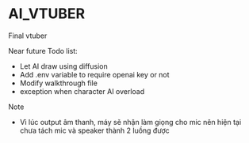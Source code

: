 # AI_VTUBER

Final vtuber 

Near future Todo list:
+ Let AI draw using diffusion
+ Add .env variable to require openai key or not
+ Modify walkthrough file
+ exception when character AI overload

 Note
+ Vì lúc output âm thanh, máy sẽ nhận làm giọng cho mic nên hiện tại chưa tách mic và speaker thành 2 luồng được
